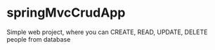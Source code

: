 # springMvcCrudApp

Simple web project, where you can CREATE, READ, UPDATE, DELETE people from database 
